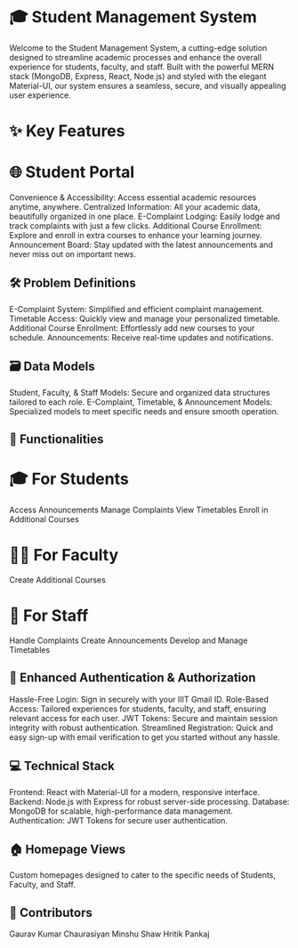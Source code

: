
# 🎓 Student Management System
Welcome to the Student Management System, a cutting-edge solution designed to streamline academic processes and enhance the overall experience for students, faculty, and staff. Built with the powerful MERN stack (MongoDB, Express, React, Node.js) and styled with the elegant Material-UI, our system ensures a seamless, secure, and visually appealing user experience.

# ✨ Key Features

# 🌐 Student Portal
Convenience & Accessibility: Access essential academic resources anytime, anywhere.
Centralized Information: All your academic data, beautifully organized in one place.
E-Complaint Lodging: Easily lodge and track complaints with just a few clicks.
Additional Course Enrollment: Explore and enroll in extra courses to enhance your learning journey.
Announcement Board: Stay updated with the latest announcements and never miss out on important news.

## 🛠 Problem Definitions
E-Complaint System: Simplified and efficient complaint management.
Timetable Access: Quickly view and manage your personalized timetable.
Additional Course Enrollment: Effortlessly add new courses to your schedule.
Announcements: Receive real-time updates and notifications.

## 🗃 Data Models
Student, Faculty, & Staff Models: Secure and organized data structures tailored to each role.
E-Complaint, Timetable, & Announcement Models: Specialized models to meet specific needs and ensure smooth operation.

## 🚀 Functionalities
# 🎓 For Students
Access Announcements
Manage Complaints
View Timetables
Enroll in Additional Courses
# 👨‍🏫 For Faculty
Create Additional Courses
# 🏢 For Staff
Handle Complaints
Create Announcements
Develop and Manage Timetables
## 🔐 Enhanced Authentication & Authorization
Hassle-Free Login: Sign in securely with your IIIT Gmail ID.
Role-Based Access: Tailored experiences for students, faculty, and staff, ensuring relevant access for each user.
JWT Tokens: Secure and maintain session integrity with robust authentication.
Streamlined Registration: Quick and easy sign-up with email verification to get you started without any hassle.

## 💻 Technical Stack
Frontend: React with Material-UI for a modern, responsive interface.
Backend: Node.js with Express for robust server-side processing.
Database: MongoDB for scalable, high-performance data management.
Authentication: JWT Tokens for secure user authentication.
## 🏠 Homepage Views
Custom homepages designed to cater to the specific needs of Students, Faculty, and Staff.

## 👥 Contributors
Gaurav Kumar Chaurasiyan
Minshu Shaw
Hritik Pankaj
